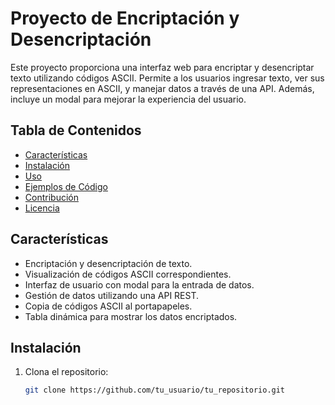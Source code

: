 # Proyecto de Encriptación y Desencriptación

Este proyecto proporciona una interfaz web para encriptar y desencriptar texto utilizando códigos ASCII. Permite a los usuarios ingresar texto, ver sus representaciones en ASCII, y manejar datos a través de una API. Además, incluye un modal para mejorar la experiencia del usuario.

## Tabla de Contenidos

- [Características](#características)
- [Instalación](#instalación)
- [Uso](#uso)
- [Ejemplos de Código](#ejemplos-de-código)
- [Contribución](#contribución)
- [Licencia](#licencia)

## Características

- Encriptación y desencriptación de texto.
- Visualización de códigos ASCII correspondientes.
- Interfaz de usuario con modal para la entrada de datos.
- Gestión de datos utilizando una API REST.
- Copia de códigos ASCII al portapapeles.
- Tabla dinámica para mostrar los datos encriptados.

## Instalación

1. Clona el repositorio:
   ```bash
   git clone https://github.com/tu_usuario/tu_repositorio.git

